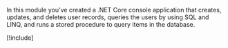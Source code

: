 In this module you've created a .NET Core console application that creates, updates, and deletes user records, queries the users by using SQL and LINQ, and runs a stored procedure to query items in the database.

[!include[](../../../includes/azure-sandbox-cleanup.md)]
